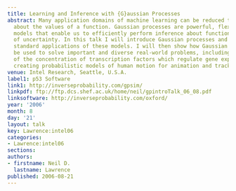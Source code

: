 ```yaml
---
title: Learning and Inference with {G}aussian Processes
abstract: Many application domains of machine learning can be reduced to inference
  about the values of a function. Gaussian processes are powerful, flexible, probabilistic
  models that enable us to efficiently perform inference about functions in the presence
  of uncertainty. In this talk I will introduce Gaussian processes and review a few
  standard applications of these models. I will then show how Gaussian processes can
  be used to solve important and diverse real-world problems, including inference
  of the concentration of transcription factors which regulate gene expression and
  creating probabilistic models of human motion for animation and tracking.
venue: Intel Research, Seattle, U.S.A.
label1: p53 Software
link1: http://inverseprobability.com/gpsim/
linkpdf: ftp://ftp.dcs.shef.ac.uk/home/neil/gpintroTalk_06_08.pdf
linksoftware: http://inverseprobability.com/oxford/
year: '2006'
month: 8
day: '21'
layout: talk
key: Lawrence:intel06
categories:
- Lawrence:intel06
sections: 
authors:
- firstname: Neil D.
  lastname: Lawrence
published: 2006-08-21
---
```


